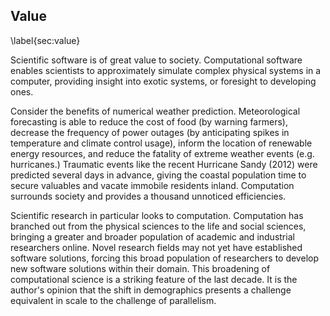 
Value
-----

\label{sec:value}

Scientific software is of great value to society.  Computational software enables scientists to approximately simulate complex physical systems in a computer, providing insight into exotic systems, or foresight to developing ones.  

Consider the benefits of numerical weather prediction.  Meteorological
forecasting is able to reduce the cost of food (by warning farmers), decrease the frequency of power outages (by anticipating spikes in temperature and climate control usage), inform the location of renewable energy resources, and reduce the fatality of extreme weather events (e.g. hurricanes.)  Traumatic events like the recent Hurricane Sandy (2012) were predicted several days in advance, giving the coastal population time to secure valuables and vacate immobile residents inland.  Computation surrounds society and provides a thousand unnoticed efficiencies.

Scientific research in particular looks to computation.  Computation has branched out from the physical sciences to the life and social sciences, bringing a greater and broader population of academic and industrial researchers online.  Novel research fields may not yet have established software solutions, forcing this broad population of researchers to develop new software solutions within their domain.  This broadening of computational science is a striking feature of the last decade. It is the author's opinion that the shift in demographics presents a challenge equivalent in scale to the challenge of parallelism.
